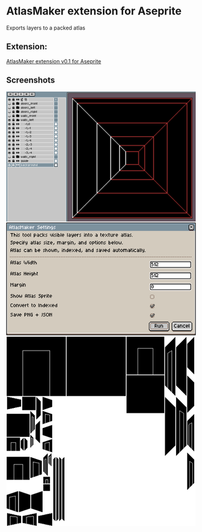# AtlasMaker extension for Aseprite
 Exports layers to a packed atlas

## Extension:
[AtlasMaker extension v0.1 for Aseprite](files/atlasmaker_for_aseprite_0.1.zip)

## Screenshots
![Screenshot](files/screenshot_3.png)
![Screenshot](files/screenshot_1.png)
![Screenshot](files/screenshot_2.png)
